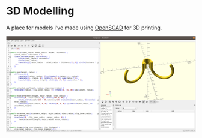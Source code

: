# 3D Modelling

A place for models I’ve made using [OpenSCAD](https://openscad.org) for 3D printing.

![A screenshot of a model I made in OpenSCAD](screenshot.png)
